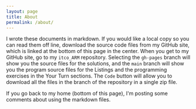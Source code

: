 ```yaml
---
layout: page
title: About
permalink: /about/
---
```


I wrote these documents in markdown. If you would like a local copy so you can read them off line, download the source code files from my GitHub site, which is linked at the bottom of this page in the center. When you get to my GitHub site, go to my `itco_ARM` repository. Selecting the `gh-pages` branch will show you the source files for the solutions, and the `main` branch will show you the program source files for the Listings and the programming exercises in the Your Turn sections. The `Code` button will allow you to download all the files in the branch of the repository in a single zip file.

If you go back to my home (bottom of this page), I'm posting some comments about using the markdown files.

